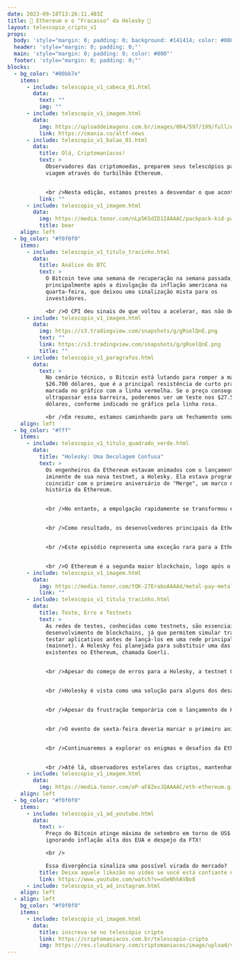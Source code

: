 ```yaml
---
date: 2023-09-18T13:26:11.403Z
title: 🚀 Ethereum e o "Fracasso" da Holesky 🌌
layout: telescopio_cripto_v1
props:
  body: 'style="margin: 0; padding: 0; background: #141414; color: #000"'
  header: 'style="margin: 0; padding: 0;"'
  main: 'style="margin: 0; padding: 0; color: #000"'
  footer: 'style="margin: 0; padding: 0;"'
blocks:
  - bg_color: "#00bb7e"
    items:
      - include: telescopio_v1_cabeca_01.html
        data:
          text: ""
          img: ""
      - include: telescopio_v1_imagem.html
        data:
          img: https://uploaddeimagens.com.br/images/004/597/199/full/ADNews.png?1693845682
          link: https://cmania.co/altf-news
      - include: telescopio_v1_balao_01.html
        data:
          title: Olá, Criptomaníacos!
          text: >
            Observadores das criptomoedas, preparem seus telescópios para uma
            viagem através do turbilhão Ethereum. 


            <br />Nesta edição, estamos prestes a desvendar o que aconteceu quando o Ethereum decidiu lançar sua mais recente testnet, Holesky, em comemoração ao aniversário de um ano do "Merge", um evento histórico que ocorreu há um ano.
          link: ""
      - include: telescopio_v1_imagem.html
        data:
          img: https://media.tenor.com/nLp5KSdID1IAAAAC/packpack-kid-party-time.gif
          title: bear
    align: left
  - bg_color: "#f0f0f0"
    items:
      - include: telescopio_v1_titulo_tracinho.html
        data:
          title: Análise do BTC
          text: >
            O Bitcoin teve uma semana de recuperação na semana passada,
            principalmente após a divulgação da inflação americana na
            quarta-feira, que deixou uma sinalização mista para os
            investidores. 

            <br />O CPI deu sinais de que voltou a acelerar, mas não de forma agressiva, o que deixou a expectativa de que possamos ter uma abordagem menos agressiva na próxima decisão de juros.
      - include: telescopio_v1_imagem.html
        data:
          img: https://s3.tradingview.com/snapshots/g/gRselQnE.png
          text: ""
          link: https://s3.tradingview.com/snapshots/g/gRselQnE.png
          title: ""
      - include: telescopio_v1_paragrafos.html
        data:
          text: >
            No cenário técnico, o Bitcoin está lutando para romper a marca de
            $26.700 dólares, que é a principal resistência de curto prazo
            marcada no gráfico com a linha vermelha. Se o preço conseguir
            ultrapassar essa barreira, poderemos ver um teste nos $27.500
            dólares, conforme indicado no gráfico pela linha rosa.

            <br />Em resumo, estamos caminhando para um fechamento semanal positivo, com um suporte sólido em torno dos $25.000 dólares. Se isso acontecer, podemos esperar a continuação dessa recuperação.
    align: left
  - bg_color: "#fff"
    items:
      - include: telescopio_v1_titulo_quadrado_verde.html
        data:
          title: "Holesky: Uma Decolagem Confusa"
          text: >
            Os engenheiros da Ethereum estavam animados com o lançamento
            iminente de sua nova testnet, a Holesky. Ela estava programada para
            coincidir com o primeiro aniversário do "Merge", um marco na
            história da Ethereum. 


            <br />No entanto, a empolgação rapidamente se transformou em desconforto. Embora alguns validadores tenham conseguido dar o pontapé inicial na testnet manualmente, um problema de configuração nos arquivos iniciais da rede acabou deixando todos a ver navios, frustrando a decolagem.


            <br />Como resultado, os desenvolvedores principais da Ethereum decidiram adiar o lançamento por cerca de duas semanas. Eles acreditam que esse prazo extra permitirá ajustes e verificações finais para garantir um lançamento suave e confiável.


            <br />Este episódio representa uma exceção rara para a Ethereum, que, ao longo do último ano, tem implementado com êxito atualizações essenciais, incluindo o "Merge" há um ano e o "Shapella" em abril, tudo isso enquanto continua a crescer seu ecossistema de redes secundárias, conhecidas como blockchains de camada-2.


            <br />O Ethereum é a segunda maior blockchain, logo após o Bitcoin. Ele é observado atentamente, pois é o maior blockchain que suporta contratos inteligentes, que são como sequências de códigos de programação capazes de serem executadas na rede, realizando diversas funções e aplicativos, de forma similar a um computador.
      - include: telescopio_v1_imagem.html
        data:
          img: https://media.tenor.com/tQK-27EraboAAAAd/metal-pay-metal.gif
          link: ""
      - include: telescopio_v1_titulo_tracinho.html
        data:
          title: Teste, Erro e Testnets
          text: >
            As redes de testes, conhecidas como testnets, são essenciais para o
            desenvolvimento de blockchains, já que permitem simular transações e
            testar aplicativos antes de lançá-los em uma rede principal
            (mainnet). A Holesky foi planejada para substituir uma das testnets
            existentes no Ethereum, chamada Goerli.


            <br />Apesar do começo de erros para a Holesky, a testnet Goerli ainda está ativa, permitindo que desenvolvedores testem suas criações nela. A Goerli tem previsão de ser desativada no início de 2024.


            <br />Holesky é vista como uma solução para alguns dos desafios de escalabilidade da Ethereum, permitindo que o dobro de validadores se juntem à rede em comparação com a atual mainnet.


            <br />Apesar da frustração temporária com o lançamento de Holesky, isso não deve afetar o cronograma da próxima atualização da Ethereum, chamada Dencun. Esta atualização inclui o proto-danksharding, um recurso técnico destinado a melhorar a escalabilidade da blockchain. 


            <br />O evento de sexta-feira deveria marcar o primeiro aniversário do "Merge", um evento histórico que transformou o Ethereum de uma blockchain de "prova de trabalho", intensiva em energia, em uma blockchain de "prova de participação".


            <br />Continuaremos a explorar os enigmas e desafios da Ethereum e do universo das criptomoedas em nossas próximas edições. 


            <br />Até lá, observadores estelares das criptos, mantenham seus trajes espaciais ajustados e seus telescópios prontos para as maravilhas que o cosmos cripto nos reserva! 🌠🚀
      - include: telescopio_v1_imagem.html
        data:
          img: https://media.tenor.com/oP-aF8ZesJQAAAAC/eth-ethereum.gif
    align: left
  - bg_color: "#f0f0f0"
    items:
      - include: telescopio_v1_ad_youtube.html
        data:
          text: >-
            Preço do Bitcoin atinge máxima de setembro em torno de US$ 26,6 mil,
            ignorando inflação alta dos EUA e despejo da FTX!

            <br />

            Essa divergência sinaliza uma possível virada do mercado?
          title: Deixa aquele likezão no vídeo se você está confiante no BTC!
          link: https://www.youtube.com/watch?v=xGeNhhAVBo8
      - include: telescopio_v1_ad_instagram.html
    align: left
  - align: left
    bg_color: "#f0f0f0"
    items:
      - include: telescopio_v1_imagem.html
        data:
          title: inscreva-se no telescópio cripto
          link: https://criptomaniacos.com.br/telescopio-cripto
          img: https://res.cloudinary.com/criptomaniacos/image/upload/v1662133224/telescopio/inscreva-se-telescopio.png
---
```

